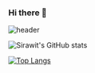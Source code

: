 ### Hi there 👋

![header](https://capsule-render.vercel.app/api?type=Waving&color=timeGradient&height=200&section=header&text=My%20Profile&fontSize=60&animation=fadeIn)

<p align="center">

![Sirawit's GitHub stats](https://github-readme-stats.vercel.app/api?username=fourthedition&show_icons=true)

[![Top Langs](https://github-readme-stats.vercel.app/api/top-langs/?username=fourthedition&layout=compact)](https://github.com/fourthedition/github-readme-stats)
</p>


<!--
**fourthedition/fourthedition** is a ✨ _special_ ✨ repository because its `README.md` (this file) appears on your GitHub profile.

Here are some ideas to get you started:

- 🔭 I’m currently working on ...
- 🌱 I’m currently learning ...
- 👯 I’m looking to collaborate on ...
- 🤔 I’m looking for help with ...
- 💬 Ask me about ...
- 📫 How to reach me: ...
- 😄 Pronouns: ...
- ⚡ Fun fact: ...
-->


